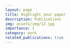 ```yaml
---
layout: page
title: Highlight your paper
description: Publications
img: assets/img/12.jpg
importance: 1
category: work
related_publications: true
---
```

